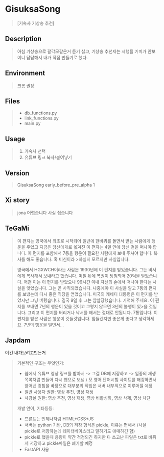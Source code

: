 # GisuksaSong
> [기숙사 기상송 추천]

## Description
> 아침 기상송으로 팔각모같은거 듣기 싫고, 기상송 추천제는 시행될 기미가 안보이니 답답해서 내가 직접 만들기로 했다.
## Environment
> 크롬 권장
## Files
> - db_functions.py
> - link_functions.py
> - main.py
## Usage
> 1. 기숙사 선택
> 2. 유튜브 링크 복사/붙여넣기
## Version
> GisuksaSong early_before_pre_alpha 1
## Xi story
> jona 어렵습니다
> 사실 쉽습니다
## TeGaMi
>이 편지는 영국에서 최초로 시작되어 일년에 한바퀴를 돌면서 받는 사람에게 행운을 주었고 지금은 당신에게로 옮겨진 이 편지는 4일 안에 당신 곁을 떠나야 합니다. 이 편지를 포함해서 7통을 행운이 필요한 사람에게 보내 주셔야 합니다. 복사를 해도 좋습니다. 혹 미신이라 >하실지 모르지만 사실입니다.

>영국에서 HGXWCH이라는 사람은 1930년에 이 편지를 받았습니다. 그는 비서에게 복사해서 보내라고 했습니다. 며칠 뒤에 복권이 당첨되어 20억을 받았습니다. 어떤 이는 이 편지를 받았으나 96시간 이내 자신의 손에서 떠나야 한다는 사실을 잊었습니다. 그는 곧 사직되었습니다. 나중에야 이 사실을 알고 7통의 편지를 보냈는데 다시 좋은 직장을 얻었습니다. 미국의 케네디 대통령은 이 편지를 받았지만 그냥 버렸습니다. 결국 9일 후 그는 암살당했습니다. 기억해 주세요. 이 편지를 보내면 7년의 행운이 있을 것이고 그렇지 않으면 3년의 불행이 있>을 것입니다. 그리고 이 편지를 버리거나 낙서를 해서는 절대로 안됩니다. 7통입니다. 이 편지를 받은 사람은 행운이 깃들것입니다. 힘들겠지만 좋은게 좋다고 생각하세요. 7년의 행운을 빌면서...
## Japdam
이건 내가보려고만든거

> 기본적인 구조는 무엇인가:
> - 웹에서 유튜브 영상 링크를 받아서 -> 그걸 DB에 저장하고 -> 일종의 재생목록처럼 만들어 다시 웹으로 보냄 / 모 영어 단어시험 사이트를 해킹하면서 얻어낸 경험을 바탕으로 대부분의 작업은 서버 내부적으로 이루어질 예정
> - 일반 사용자 권한: 영상 추천, 영상 재생
> - 사감실 권한: 영상 추천, 영상 재생, 영상 비활성화, 영상 삭제, 영상 차단
> 
> 개발 언어, 기타등등:
> - 프론트는 언제나처럼 HTML+CSS+JS
> - 서버는 python 기반, DB의 저장 형식은 pickle, 이유는 편해서 (사실 pickle로 저장하는데 데이터베이스라고 말하기도 애매하긴 함)
> - pickle로 했을때 용량이 약간 걱정되긴 하지만 다 쓰고난 파일은 txt로 바꿔서 저장하고 pickle파일은 폐기할 예정
> - FastAPI 사용
